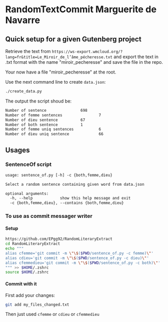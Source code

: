 # RandomTextCommit Marguerite de Navarre


## Quick setup for a given Gutenberg project

Retrieve the text from `https://ws-export.wmcloud.org/?lang=fr&title=Le_Miroir_de_l’âme_pécheresse.txt` and export the text in .txt format with the name "miroir_pecheresse" and save the file in the repo. 

Your now have a file "miroir_pecheresse" at the root.

Use the next command line to create `data.json`:

```sh
./create_data.py
```

The output the script shoud be: 

```txt
Number of sentence               698
Number of femme sentences                7
Number of dieu sentence          67
Number of both sentence          1
Number of femme uniq sentences           6
Number of dieu uniq sentence             66
```


## Usages

### SentenceOf script

```txt
usage: sentence_of.py [-h] -c {both,femme,dieu}

Select a random sentence containing given word from data.json

optional arguments:
  -h, --help            show this help message and exit
  -c {both,femme,dieu}, --contains {both,femme,dieu}
```

### To use as commit messager writer

#### Setup

```sh
https://github.com/EPgg92/RandomLiteraryExtract
cd RandomLiteraryExtract
echo """
alias cfemme='git commit -m \"\$($PWD/sentence_of.py -c femme)\"' 
alias cdieu='git commit -m \"\$($PWD/sentence_of.py -c dieu)\"' 
alias cfemmedieu='git commit -m \"\$($PWD/sentence_of.py -c both)\"' 
""" >> $HOME/.zshrc
source $HOME/.zshrc
```

#### Commit with it 

First add your changes:

```sh
git add my_files_changed.txt
```

Then just used `cfemme` or `cdieu` or `cfemmedieu`
